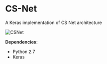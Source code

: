 # CS-Net
A Keras implementation of CS Net architecture 

![CSNet](https://user-images.githubusercontent.com/30214779/88693692-3748dc00-d11d-11ea-8ba7-0d47ffafdc86.PNG)


 **Dependencies:**
  - Python 2.7
  - Keras


